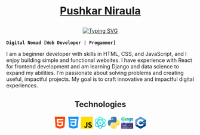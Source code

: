 # <p align="center">[Pushkar Niraula](https://github.com/puskarpy)</p>

<p align="center">
<a href="https://git.io/typing-svg"><img src="https://readme-typing-svg.demolab.com?font=Fira+Code&pause=1000&color=DF0D74&width=435&lines=Front+End+Developer;Always+Learning" alt="Typing SVG" /></a>
</p>

<!-- Social Media -->

<!-- <p align="center">
  &#8287;&#8287;&#8287;&#8287;&#8287;
  <a href="https://x.com/puskarpy"><img width="32px" alt="X" title="X" src="https://i.imgur.com/AixJgnm.png"/></a>
  &#8287;&#8287;&#8287;&#8287;&#8287;
  <a href="https://discord.gg/fPrdqh3Zfu" alt="Discord" title="Dev Pro Tips Discord Server"><img width="32px" src="https://i.imgur.com/OViZO8J.png"/></a>
  &#8287;&#8287;&#8287;&#8287;&#8287;
  <a href="https://dev.to/denvercoder1"><img width="32px" alt="Dev.to" title="DenverCoder1 Dev.to" src="https://imgur.com/ISEyV5G.png"></a>
</p> -->

**`Digital Nomad [Web Developer | Progammer]`**

<p>I am a beginner developer with skills in HTML, CSS, and JavaScript, and I enjoy building simple and functional websites. I have experience with React for frontend development and am learning Django and data science to expand my abilities. I’m passionate about solving problems and creating useful, impactful projects. My goal is to craft innovative and impactful digital experiences.</p>

<!-- GitHub Star link -->

## <p align = center>Technologies</p>

<p align = center>
  <img src="./images/html-5.png">
  <img src="./images/css-3.png">
  <img src="./images/js.png">
  <img src="./images/physics.png">
  <img src="./images/python (1).png">
  <img src="./images/django.png">
  <img src="./images/c-.png">
</p>
